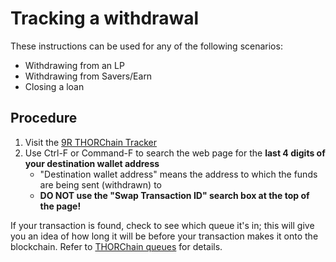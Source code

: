 # Tracking a withdrawal

These instructions can be used for any of the following scenarios:

- Withdrawing from an LP
- Withdrawing from Savers/Earn
- Closing a loan

## Procedure

1. Visit the [9R THORChain Tracker]
1. Use Ctrl-F or Command-F to search the web page for the **last 4 digits of your destination wallet address**
   - "Destination wallet address" means the address to which the funds are being sent (withdrawn) to
   - **DO NOT use the "Swap Transaction ID" search box at the top of the page!**

If your transaction is found, check to see which queue it's in; this will give
you an idea of how long it will be before your transaction makes it onto the
blockchain.  Refer to [THORChain queues](../thorchain/queue.md) for details.

[1]: https://docs.thorchain.org/thornodes/overview#churning
[9R THORChain Tracker]: https://track.ninerealms.com/
[Blockchair]: https://blockchair.com/

